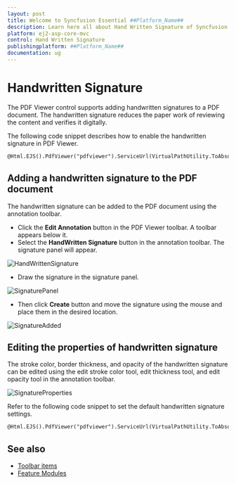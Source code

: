 ```yaml
---
layout: post
title: Welcome to Syncfusion Essential ##Platform_Name##
description: Learn here all about Hand Written Signature of Syncfusion Essential ##Platform_Name## widgets based on HTML5 and jQuery.
platform: ej2-asp-core-mvc
control: Hand Written Signature
publishingplatform: ##Platform_Name##
documentation: ug
---
```



# Handwritten Signature

The PDF Viewer control supports adding handwritten signatures to a PDF document. The handwritten signature reduces the paper work of reviewing the content and verifies it digitally.

The following code snippet describes how to enable the handwritten signature in PDF Viewer.

```html
@Html.EJS().PdfViewer("pdfviewer").ServiceUrl(VirtualPathUtility.ToAbsolute("~/PdfViewer/")).EnableHandwrittenSignature(false).DocumentPath("HTTP Succinctly.pdf").Render()

```

## Adding a handwritten signature to the PDF document

The handwritten signature can be added to the PDF document using the annotation toolbar.

* Click the **Edit Annotation** button in the PDF Viewer toolbar. A toolbar appears below it.
* Select the **HandWritten Signature** button in the annotation toolbar. The signature panel will appear.

![HandWrittenSignature](./images/handwritten_sign.png)

* Draw the signature in the signature panel.

![SignaturePanel](./images/signature_panel.png)

* Then click **Create** button and move the signature using the mouse and place them in the desired location.

![SignatureAdded](./images/signature_added.png)

## Editing the properties of handwritten signature

The stroke color, border thickness, and opacity of the handwritten signature can be edited using the edit stroke color tool, edit thickness tool, and edit opacity tool in the annotation toolbar.

![SignatureProperties](./images/signature_properties.png)

Refer to the following code snippet to set the default handwritten signature settings.

```html
@Html.EJS().PdfViewer("pdfviewer").ServiceUrl(VirtualPathUtility.ToAbsolute("~/PdfViewer/")).HandWrittenSignatureSettings(new Syncfusion.EJ2.PdfViewer.PdfViewerHandWrittenSignatureSettings { Opacity = 1, Thickness = 2 }).DocumentPath("HTTP Succinctly.pdf").Render()

```

## See also

* [Toolbar items](./toolbar)
* [Feature Modules](./feature-module)
